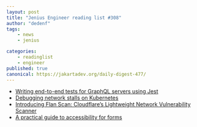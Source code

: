 ```yaml
---
layout: post
title: "Jenius Engineer reading list #308"
author: "dedenf"
tags:
    - news
    - jenius

categories:
    - readinglist
    - engineer
published: true
canonical: https://jakartadev.org/daily-digest-477/
---
```


- [Writing end-to-end tests for GraphQL servers using Jest](https://blog.logrocket.com/writing-end-to-end-tests-for-graphql-servers-using-jest/)
- [Debugging network stalls on Kubernetes](https://github.blog/2019-11-21-debugging-network-stalls-on-kubernetes/)
- [Introducing Flan Scan: Cloudflare’s Lightweight Network Vulnerability Scanner](https://blog.cloudflare.com/introducing-flan-scan/)
- [A practical guide to accessibility for forms](https://blog.logrocket.com/a-practical-guide-to-accessibility-for-forms/)
